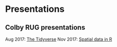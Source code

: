 # Presentations

## Colby RUG presentations

Aug 2017: [The Tidyverse](Presentation_ColbyRUG_AUG2017.html)
Nov 2017: [Spatial data in R](Presentation_ColbyRUG_NOV2017.html)
